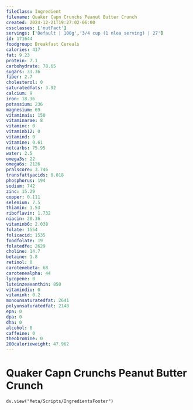 ```yaml
---
fileClass: Ingredient
filename: Quaker Capn Crunchs Peanut Butter Crunch
created: 2024-12-21T19:27:02-06:00
cssclasses: ['nutFact']
servings: ['Default | 100g','3/4 cup (1 nlea serving) | 27']
id: 171644
foodgroup: Breakfast Cereals
calories: 417
fat: 9.23
protein: 7.1
carbohydrate: 78.65
sugars: 33.36
fiber: 2.7
cholesterol: 0
saturatedfats: 3.92
calcium: 9
iron: 18.36
potassium: 236
magnesium: 69
vitaminaiu: 150
vitaminarae: 8
vitaminc: 0
vitaminb12: 0
vitamind: 0
vitamine: 0.61
netcarbs: 75.95
water: 2.5
omega3s: 22
omega6s: 2126
pralscore: 3.746
transfattyacids: 0.018
phosphorus: 194
sodium: 742
zinc: 15.29
copper: 0.111
selenium: 7.5
thiamin: 1.53
riboflavin: 1.732
niacin: 20.36
vitaminb6: 2.038
folate: 1554
folicacid: 1535
foodfolate: 19
folatedfe: 2629
choline: 14.7
betaine: 1.8
retinol: 0
carotenebeta: 68
carotenealpha: 44
lycopene: 0
luteinzeaxanthin: 850
vitamindiu: 0
vitamink: 0.2
monounsaturatedfat: 2641
polyunsaturatedfat: 2148
epa: 0
dpa: 0
dha: 0
alcohol: 0
caffeine: 0
theobromine: 0
200calorieweight: 47.962
---
```


# Quaker Capn Crunchs Peanut Butter Crunch

```dataviewjs
dv.view("Meta/Scripts/IngredientsFooter")
```